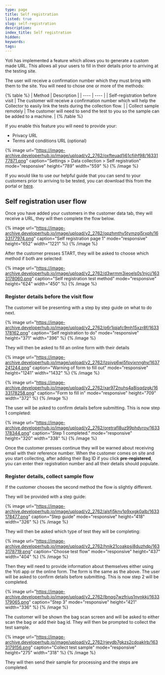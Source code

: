 ```yaml
---
type: page
title: Self registration
listed: true
slug: self-registration
description: 
index_title: Self registration
hidden: 
keywords: 
tags: 
---
```


Yoti has implemented a feature which allows you to generate a custom made URL. This allows all your users to fill in their details prior to arriving at the testing site.

The user will receive a confirmation number which they must bring with them to the site. You will need to chose one or more of the methods:

{% table %}
| Method | Description | 
| ---- | ---- | 
| Self-registration before visit | The customer will receive a confirmation number which will help the Collector to easily link the tests during the collection flow. | 
| Collect sample remotely | The customer will need to send the test to you so the sample can be added to a machine. | 
{% /table %}

If you enable this feature you will need to provide your:

- Privacy URL
- Terms and conditions URL (optional)

{% image url="https://image-archive.developerhub.io/image/upload/v2_2762/oxfteuad1i61cfiihf98/1633177871.png" caption="Settings &gt; Data collection &gt; Self registration" mode="responsive" height="789" width="559" %}
{% /image %}

If you would like to use our helpful guide that you can send to your customers prior to arriving to be tested, you can download this from the portal or [here](https://www.yoti.com/wp-content/uploads/Receiving-your-test-results-with-GeneMe-and-Yoti.pdf).

## Self registration user flow

Once you have added your customers in the customer data tab, they will receive a URL, they will then complete the flow below.

{% image url="https://image-archive.developerhub.io/image/upload/v2_2762/opzhmthv5tymzgi5rxph/1633177974.png" caption="Self registration page 1" mode="responsive" height="652" width="1221" %}
{% /image %}

After the customer presses START, they will be asked to choose which method if both are selected:

{% image url="https://image-archive.developerhub.io/image/upload/v2_2762/d3wrmm3ieoels0s1njci/1633178060.png" caption="Self registration test method" mode="responsive" height="624" width="450" %}
{% /image %}

### Register details before the visit flow

The customer will be presenting with a step by step guide on what to do next.

{% image url="https://image-archive.developerhub.io/image/upload/v2_2762/p6r1jqjafc9mh15xzr8f/1633178162.png" caption="Self registration to do" mode="responsive" height="371" width="396" %}
{% /image %}

They will then be asked to fill an online form with their details

{% image url="https://image-archive.developerhub.io/image/upload/v2_2762/lzpjvp6wi5fpvjxnnghv/1637241244.png" caption="Warning of form to fill out" mode="responsive" height="1241" width="1432" %}
{% /image %}

{% image url="https://image-archive.developerhub.io/image/upload/v2_2762/xar972nuhs4a8isqdzgk/1633178258.png" caption="Form to fill in" mode="responsive" height="709" width="372" %}
{% /image %}

The user will be asked to confirm details before submitting. This is now step 1 completed:

{% image url="https://image-archive.developerhub.io/image/upload/v2_2762/oretrafl8uz99phdyroy/1633178344.png" caption="Step 1 completed." mode="responsive" height="320" width="338" %}
{% /image %}

Once the customer presses continue they will be warned about receiving email with their reference number.  When the customer comes on site and you start collecting, after adding their Bag ID if you click **pre-registered**, you can enter their registration number and all their details should populate.

### Register details, collect sample flow

If the customer chooses the second method the flow is slightly different. 

They will be provided with a step guide:

{% image url="https://image-archive.developerhub.io/image/upload/v2_2762/alsfj5knv1p9xxgk0alb/1633178477.png" caption="Step guide" mode="responsive" height="418" width="326" %}
{% /image %}

They will then be asked which type of test they will be completing:

{% image url="https://image-archive.developerhub.io/image/upload/v2_2762/hnik21coakpsi8duzhdp/1633178719.png" caption="Choose test flow" mode="responsive" height="437" width="404" %}
{% /image %}

Then they will need to provide information about themselves either using the Yoti app or the online form.  The form is the same as the above. The user will be asked to confirm details before submitting. This is now step 2 will be completed.

{% image url="https://image-archive.developerhub.io/image/upload/v2_2762/lbnqg7wzfrius1nynkkj/1633179065.png" caption="Step 3" mode="responsive" height="421" width="336" %}
{% /image %}

The customer will be shown the bag scan screen and will be asked to either scan the bag or add their bag id. They will then be prompted to collect the test sample.

{% image url="https://image-archive.developerhub.io/image/upload/v2_2762/rjeydb7gkzs2cdoaklrb/1633179156.png" caption="Collect test sample" mode="responsive" height="275" width="318" %}
{% /image %}

They will then send their sample for processing and the steps are completed.